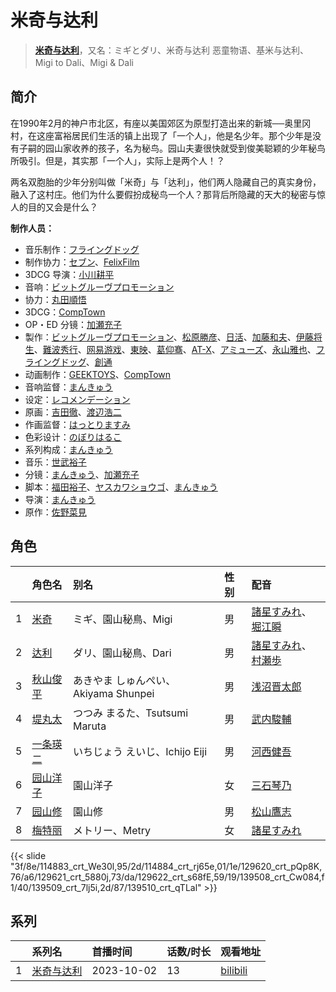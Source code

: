 # 米奇与达利


> <u>**[米奇与达利](https://bgm.tv/subject/362255)**</u>，又名：ミギとダリ、米奇与达利 恶童物语、基米与达利、Migi to Dali、Migi &amp; Dali

## 简介

在1990年2月的神户市北区，有座以美国郊区为原型打造出来的新城──奥里冈村，在这座富裕居民们生活的镇上出现了「一个人」，他是名少年。那个少年是没有子嗣的园山家收养的孩子，名为秘鸟。园山夫妻很快就受到俊美聪颖的少年秘鸟所吸引。但是，其实那「一个人」，实际上是两个人！？

两名双胞胎的少年分别叫做「米奇」与「达利」，他们两人隐藏自己的真实身份，融入了这村庄。他们为什么要假扮成秘鸟一个人？那背后所隐藏的天大的秘密与惊人的目的又会是什么？

**制作人员：**
- 音乐制作：[フライングドッグ](https://bgm.tv/person/3440)
- 制作协力：[セブン](https://bgm.tv/person/11933)、[FelixFilm](https://bgm.tv/person/35723)
- 3DCG 导演：[小川耕平](https://bgm.tv/person/48949)
- 音响：[ビットグルーヴプロモーション](https://bgm.tv/person/43184)
- 协力：[丸田順悟](https://bgm.tv/person/49008)
- 3DCG：[CompTown](https://bgm.tv/person/57585)
- OP・ED 分镜：[加瀬充子](https://bgm.tv/person/1251)
- 製作：[ビットグルーヴプロモーション](https://bgm.tv/person/43184)、[松原勝彦](https://bgm.tv/person/44380)、[日活](https://bgm.tv/person/1432)、[加藤和夫](https://bgm.tv/person/50186)、[伊藤将生](https://bgm.tv/person/11833)、[難波秀行](https://bgm.tv/person/38187)、[网易游戏](https://bgm.tv/person/28561)、[東映](https://bgm.tv/person/13136)、[葛仰骞](https://bgm.tv/person/43495)、[AT-X](https://bgm.tv/person/230)、[アミューズ](https://bgm.tv/person/1214)、[永山雅也](https://bgm.tv/person/59580)、[フライングドッグ](https://bgm.tv/person/3440)、[創通](https://bgm.tv/person/182)
- 动画制作：[GEEKTOYS](https://bgm.tv/person/32218)、[CompTown](https://bgm.tv/person/57585)
- 音响监督：[まんきゅう](https://bgm.tv/person/5942)
- 设定：[レコメンデーション](https://bgm.tv/person/59700)
- 原画：[吉田徹](https://bgm.tv/person/418)、[渡辺浩二](https://bgm.tv/person/1737)
- 作画监督：[はっとりますみ](https://bgm.tv/person/13461)
- 色彩设计：[のぼりはるこ](https://bgm.tv/person/1580)
- 系列构成：[まんきゅう](https://bgm.tv/person/5942)
- 音乐：[世武裕子](https://bgm.tv/person/32177)
- 分镜：[まんきゅう](https://bgm.tv/person/5942)、[加瀬充子](https://bgm.tv/person/1251)
- 脚本：[福田裕子](https://bgm.tv/person/3761)、[ヤスカワショウゴ](https://bgm.tv/person/10229)、[まんきゅう](https://bgm.tv/person/5942)
- 导演：[まんきゅう](https://bgm.tv/person/5942)
- 原作：[佐野菜見](https://bgm.tv/person/9739)

## 角色

|     |   角色名   |   别名  | 性别 |  配音  |
|:--- |:------  |:----      |:---  |:--   |
| 1 | [米奇](https://bgm.tv/character/114883) | ミギ、園山秘鳥、Migi | 男 | [諸星すみれ](https://bgm.tv/person/5107)、[堀江瞬](https://bgm.tv/person/22514) |
| 2 | [达利](https://bgm.tv/character/114884) | ダリ、園山秘鳥、Dari | 男 | [諸星すみれ](https://bgm.tv/person/5107)、[村瀬歩](https://bgm.tv/person/8253) |
| 3 | [秋山俊平](https://bgm.tv/character/129620) | あきやま しゅんぺい、Akiyama Shunpei | 男 | [浅沼晋太郎](https://bgm.tv/person/4779) |
| 4 | [堤丸太](https://bgm.tv/character/129621) | つつみ まるた、Tsutsumi Maruta | 男 | [武内駿輔](https://bgm.tv/person/16361) |
| 5 | [一条瑛二](https://bgm.tv/character/129622) | いちじょう えいじ、Ichijo Eiji | 男 | [河西健吾](https://bgm.tv/person/7548) |
| 6 | [园山洋子](https://bgm.tv/character/139508) | 園山洋子 | 女 | [三石琴乃](https://bgm.tv/person/3918) |
| 7 | [园山修](https://bgm.tv/character/139509) | 園山修 | 男 | [松山鷹志](https://bgm.tv/person/4635) |
| 8 | [梅特丽](https://bgm.tv/character/139510) | メトリー、Metry | 女 | [諸星すみれ](https://bgm.tv/person/5107) |

{{< slide "3f/8e/114883_crt_We30l,95/2d/114884_crt_rj65e,01/1e/129620_crt_pQp8K,76/a6/129621_crt_5880j,73/da/129622_crt_s68fE,59/19/139508_crt_Cw084,f1/40/139509_crt_7lj5i,2d/87/139510_crt_qTLal" >}}

## 系列

|     |   系列名   |   首播时间  | 话数/时长  | 观看地址 |
|:---  |:------    |:----      |:---       |:---  |
| 1 |[米奇与达利](https://bgm.tv/subject/362255)| 2023-10-02 | 13 | [bilibili](https://www.bilibili.com/bangumi/play/ss46114)  |





